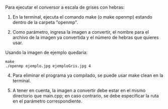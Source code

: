 Para ejecutar el conversor a escala de grises con hebras:

1) En la terminal, ejecuta el comando make (o make openmp) estando dentro de la carpeta "openmp".

2) Como parámetro, ingresa la imagen a convertir, el nombre para el archivo de la imagen ya convertida y el número de hebras que quieres usar.

Usando la imagen de ejemplo quedaría:

    make
    ./openmp ejemplo.jpg ejemploGris.jpg 4

4) Para eliminar el programa ya compilado, se puede usar make clean en la terminal.

5) A tener en cuenta, la imagen a convertir debe estar en el mismo directorio que main.cpp; en caso contrario, se debe especificar la ruta en el parámetro correspondiente.
